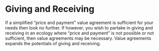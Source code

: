 # Giving and Receiving

If a simplified “price and payment” value agreement is sufficient for your needs then look no further. If however, you wish to partake in giving and receiving in an ecology where “price and payment” is not possible or not sufficient, then value agreements may be necessary. Value agreements expands the potentials of giving and receiving.
